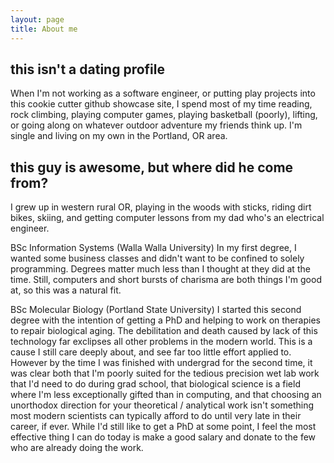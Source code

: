 ```yaml
---
layout: page
title: About me
---
```


## this isn't a dating profile 

When I'm not working as a software engineer, or putting play projects into this cookie cutter github showcase site, I spend most of my time reading, rock climbing, playing computer games, playing basketball (poorly), lifting, or going along on whatever outdoor adventure my friends think up. I'm single and living on my own in the Portland, OR area.

## this guy is awesome, but where did he come from?

I grew up in western rural OR, playing in the woods with sticks, riding dirt bikes, skiing, and getting computer lessons from my dad who's an electrical engineer. 

BSc Information Systems (Walla Walla University)
In my first degree, I wanted some business classes and didn't want to be confined to solely programming. Degrees matter much less than I thought at they did at the time. Still, computers and short bursts of charisma are both things I'm good at, so this was a natural fit.

BSc Molecular Biology (Portland State University)
I started this second degree with the intention of getting a PhD and helping to work on therapies to repair biological aging. The debilitation and death caused by lack of this technology far exclipses all other problems in the modern world. This is a cause I still care deeply about, and see far too little effort applied to. However by the time I was finished with undergrad for the second time, it was clear both that I'm poorly suited for the tedious precision wet lab work that I'd need to do during grad school, that biological science is a field where I'm less exceptionally gifted than in computing, and that choosing an unorthodox direction for your theoretical / analytical work isn't something most modern scientists can typically afford to do until very late in their career, if ever. While I'd still like to get a PhD at some point, I feel the most effective thing I can do today is make a good salary and donate to the few who are already doing the work.
